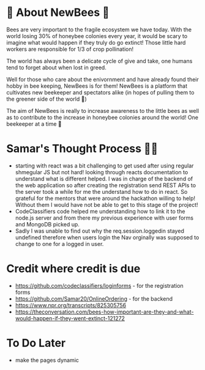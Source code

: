 
# 🐝 About NewBees 🐝

Bees are very important to the fragile ecosystem we have today. With the world losing 30% of honeybee colonies every year, it would be scary to imagine what would happen if they truly do go extinct! Those little hard workers are responsible for 1/3 of crop pollination! 

The world has always been a delicate cycle of give and take, one humans tend to forget about when lost in greed. 

Well for those who care about the enivornment and have already found their hobby in bee keeping, NewBees is for them! NewBees is a platform that cultivates new beekeeper and spectators alike (in hopes of pulling them to the greener side of the world 🌲) 


The aim of NewBees is really to increase awareness to the little bees as well as to contribute to the increase in honeybee colonies around the world! One beekeeper at a time 🐝



# Samar's Thought Process 🧕🏾

- starting with react was a bit challenging to get used after using regular shmegular JS but not hard! looking through reacts documentation to understand what is different helped. I was in charge of the backend of the web application so after creating the registration send REST APIs to the server took a while for me the understand how to do in react. So grateful for the mentors that were around the hackathon willing to help! Without them I would have not be able to get to this stage of the project!
- CodeClassifiers code helped me understanding how to link it to the node.js server and from there my previous experience with user forms and MongoDB picked up.
- Sadly I was unable to find out why the req.session.loggedin stayed undefined therefore when users login the Nav orginally was supposed to change to one for a logged in user.

# Credit where credit is due

- https://github.com/codeclassifiers/loginforms - for the registration forms
- https://github.com/Samar20/OnlineOrdering - for the backend 
- https://www.npr.org/transcripts/825305756
- https://theconversation.com/bees-how-important-are-they-and-what-would-happen-if-they-went-extinct-121272



# To Do Later

- make the pages dynamic
